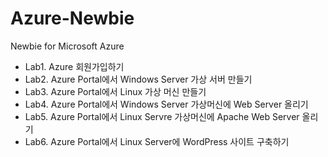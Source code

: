 # Azure-Newbie
Newbie for Microsoft Azure

- Lab1. Azure 회원가입하기
- Lab2. Azure Portal에서 Windows Server 가상 서버 만들기
- Lab3. Azure Portal에서 Linux 가상 머신 만들기
- Lab4. Azure Portal에서 Windows Server 가상머신에 Web Server 올리기
- Lab5. Azure Portal에서 Linux Servre 가상머신에 Apache Web Server 올리기
- Lab6. Azure Portal에서 Linux Server에 WordPress 사이트 구축하기
